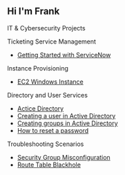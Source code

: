 ## Hi I'm Frank 
   IT & Cybersecurity Projects



Ticketing Service Management
  - [Getting Started with ServiceNow](https://github.com/franklopez7554/Ticketing-Service-Management.git)

Instance Provisioning 
  - [EC2 Windows Instance](https://github.com/franklopez7554/Instance-Provisioning.git)

Directory and User Services

  - [Actice Directory](https://github.com/franklopez7554/Configuring-Active-Directory-on-EC2-Virtual-Machine.git)
  - [Creating a user in Active Directory](https://github.com/franklopez7554/Creating-a-User-in-Active-Directory.git)
  - [Creating groups in Active Directory](https://github.com/franklopez7554/Creating-Groups-in-Active-Directory.git)
  - [How to reset a password](https://github.com/franklopez7554/How-to-Reset-a-Password-in-Active-Directory.git)

  Troubleshooting Scenarios 
  - [Security Group Misconfiguration](https://github.com/franklopez7554/Security-Group-Misconfiguration.git)
  - [Route Table Blackhole](https://github.com/franklopez7554/Route-Table-Blackhole.git)
<!--
**franklopez7554/franklopez7554** is a ✨ _special_ ✨ repository because its `README.md` (this file) appears on your GitHub profile.

Here are some ideas to get you started:

- 🔭 I’m currently working on getting my Security +
- 🌱 I’m currently learning Cybersecurity
- 👯 I’m looking to collaborate on ...
- 🤔 I’m looking for help with ...
- 💬 Ask me about ...
- 📫 How to reach me: ...
- 😄 Pronouns: ...
- ⚡ Fun fact: ...
-->
